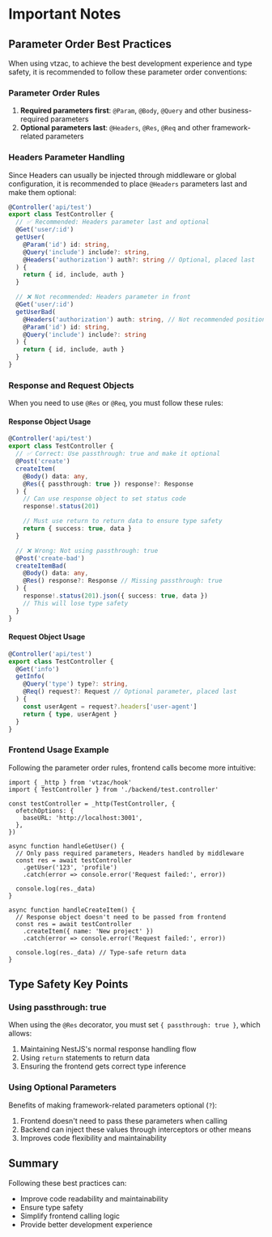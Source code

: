 # Important Notes

## Parameter Order Best Practices

When using vtzac, to achieve the best development experience and type safety, it is recommended to follow these parameter order conventions:

### Parameter Order Rules

1. **Required parameters first**: `@Param`, `@Body`, `@Query` and other business-required parameters
2. **Optional parameters last**: `@Headers`, `@Res`, `@Req` and other framework-related parameters

### Headers Parameter Handling

Since Headers can usually be injected through middleware or global configuration, it is recommended to place `@Headers` parameters last and make them optional:

```typescript
@Controller('api/test')
export class TestController {
  // ✅ Recommended: Headers parameter last and optional
  @Get('user/:id')
  getUser(
    @Param('id') id: string,
    @Query('include') include?: string,
    @Headers('authorization') auth?: string // Optional, placed last
  ) {
    return { id, include, auth }
  }

  // ❌ Not recommended: Headers parameter in front
  @Get('user/:id')
  getUserBad(
    @Headers('authorization') auth: string, // Not recommended position, as valid headers might be passed by interceptors rather than function calls
    @Param('id') id: string,
    @Query('include') include?: string
  ) {
    return { id, include, auth }
  }
}
```

### Response and Request Objects

When you need to use `@Res` or `@Req`, you must follow these rules:

#### Response Object Usage

```typescript
@Controller('api/test')
export class TestController {
  // ✅ Correct: Use passthrough: true and make it optional
  @Post('create')
  createItem(
    @Body() data: any,
    @Res({ passthrough: true }) response?: Response
  ) {
    // Can use response object to set status code
    response!.status(201)

    // Must use return to return data to ensure type safety
    return { success: true, data }
  }

  // ❌ Wrong: Not using passthrough: true
  @Post('create-bad')
  createItemBad(
    @Body() data: any,
    @Res() response?: Response // Missing passthrough: true
  ) {
    response!.status(201).json({ success: true, data })
    // This will lose type safety
  }
}
```

#### Request Object Usage

```typescript
@Controller('api/test')
export class TestController {
  @Get('info')
  getInfo(
    @Query('type') type?: string,
    @Req() request?: Request // Optional parameter, placed last
  ) {
    const userAgent = request?.headers['user-agent']
    return { type, userAgent }
  }
}
```

### Frontend Usage Example

Following the parameter order rules, frontend calls become more intuitive:

```tsx
import { _http } from 'vtzac/hook'
import { TestController } from './backend/test.controller'

const testController = _http(TestController, {
  ofetchOptions: {
    baseURL: 'http://localhost:3001',
  },
})

async function handleGetUser() {
  // Only pass required parameters, Headers handled by middleware
  const res = await testController
    .getUser('123', 'profile')
    .catch(error => console.error('Request failed:', error))

  console.log(res._data)
}

async function handleCreateItem() {
  // Response object doesn't need to be passed from frontend
  const res = await testController
    .createItem({ name: 'New project' })
    .catch(error => console.error('Request failed:', error))

  console.log(res._data) // Type-safe return data
}
```

## Type Safety Key Points

### Using passthrough: true

When using the `@Res` decorator, you must set `{ passthrough: true }`, which allows:

1. Maintaining NestJS's normal response handling flow
2. Using `return` statements to return data
3. Ensuring the frontend gets correct type inference

### Using Optional Parameters

Benefits of making framework-related parameters optional (`?`):

1. Frontend doesn't need to pass these parameters when calling
2. Backend can inject these values through interceptors or other means
3. Improves code flexibility and maintainability

## Summary

Following these best practices can:

- Improve code readability and maintainability
- Ensure type safety
- Simplify frontend calling logic
- Provide better development experience
